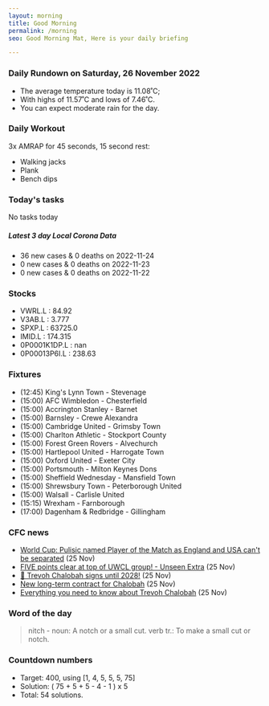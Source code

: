 ```yaml
---
layout: morning
title: Good Morning
permalink: /morning
seo: Good Morning Mat, Here is your daily briefing

---
```


<!-- weather_marker starts -->
### Daily Rundown on Saturday, 26 November 2022

- The average temperature today is 11.08˚C;
- With highs of 11.57˚C and lows of 7.46˚C.
- You can expect moderate rain for the day.

<!-- weather_marker ends -->

### Daily Workout
<!-- workout_marker starts -->
3x AMRAP for 45 seconds, 15 second rest:

- Walking jacks
- Plank
- Bench dips

<!-- workout_marker ends -->

### Today's tasks
<!-- task_marker starts -->
No tasks today
<!-- task_marker ends -->

<!-- c19_marker starts -->
##### Latest 3 day Local Corona Data

- 36 new cases & 0 deaths on 2022-11-24
- 0 new cases & 0 deaths on 2022-11-23
- 0 new cases & 0 deaths on 2022-11-22

<!-- c19_marker ends -->

### Stocks

<!-- stocks_marker starts -->

- VWRL.L : 84.92
- V3AB.L : 3.777
- SPXP.L : 63725.0
- IMID.L : 174.315
- 0P0001K1DP.L : nan
- 0P00013P6I.L : 238.63

<!-- stocks_marker ends -->

### Fixtures

<!-- sports_marker starts -->

<ul>
<li>(12:45) King's Lynn Town - Stevenage</li>
<li>(15:00) AFC Wimbledon - Chesterfield</li>
<li>(15:00) Accrington Stanley - Barnet</li>
<li>(15:00) Barnsley - Crewe Alexandra</li>
<li>(15:00) Cambridge United - Grimsby Town</li>
<li>(15:00) Charlton Athletic - Stockport County</li>
<li>(15:00) Forest Green Rovers - Alvechurch</li>
<li>(15:00) Hartlepool United - Harrogate Town</li>
<li>(15:00) Oxford United - Exeter City</li>
<li>(15:00) Portsmouth - Milton Keynes Dons</li>
<li>(15:00) Sheffield Wednesday - Mansfield Town</li>
<li>(15:00) Shrewsbury Town - Peterborough United</li>
<li>(15:00) Walsall - Carlisle United</li>
<li>(15:15) Wrexham - Farnborough </li>
<li>(17:00) Dagenham & Redbridge - Gillingham</li>
</ul>

<!-- sports_marker ends -->

### CFC news

<!-- cfc_marker starts -->
- [World Cup: Pulisic named Player of the Match as England and USA can't be separated](https://chelseafc.com/en/news/article/world-cup-england-and-usa-cant-be-separated-in-second-group-game) (25 Nov)
- [FIVE points clear at top of UWCL group! - Unseen Extra](https://chelseafc.com/en/video/chelsea-women-vs-real-madrid-2-0-or-unseen-extra-or-uwcl) (25 Nov)
- [📝 Trevoh Chalobah signs until 2028!](https://chelseafc.com/en/video/trevoh-chalobah-signs-contract-extension) (25 Nov)
- [New long-term contract for Chalobah](https://chelseafc.com/en/news/article/new-long-term-contract-for-chalobah) (25 Nov)
- [Everything you need to know about Trevoh Chalobah](https://chelseafc.com/en/news/article/everything-you-need-to-know-about-trevoh-chalobah) (25 Nov)

<!-- cfc_marker ends -->

### Word of the day
<!-- word_marker starts -->

 > nitch - noun: A notch or a small cut. verb tr.: To make a small cut or notch.

<!-- word_marker ends -->

### Countdown numbers
<!-- game_marker starts -->

- Target: 400, using [1, 4, 5, 5, 5, 75]
- Solution: ( 75 + 5 + 5 - 4 - 1 ) x 5
- Total: 54 solutions.

<!-- game_marker ends -->